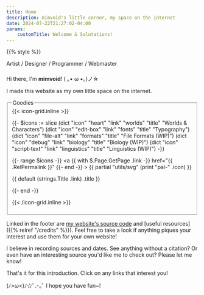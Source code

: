 ```yaml
---
title: Home
description: mimvoid's little corner, my space on the internet
date: 2024-07-22T21:27:02-04:00
params:
    customTitle: Welcome & Salutations!
---
```


{{% style %}}

<div style="margin-bottom: 1.5em">
    <span class="secondary">Artist</span>
    / <span class="secondary">Designer</span>
    / <span class="secondary">Programmer</span>
    / <span class="secondary">Webmaster</span>
</div>

Hi there, I'm **mimvoid**!
<span class="kaomoji">( ｡• ω •｡)ノ☆</span>

I made this website as my own little space on the internet.

<fieldset>
<legend>Goodies</legend>

<div class="icon-grid">
{{< icon-grid.inline >}}

{{-
    $icons := slice
    (dict "icon" "heart" "link" "worlds" "title" "Worlds & Characters")
    (dict "icon" "edit-box" "link" "fonts" "title" "Typography")
    (dict "icon" "file-alt" "link" "formats" "title" "File Formats (WIP)")
    (dict "icon" "debug" "link" "biology" "title" "Biology (WIP)")
    (dict "icon" "script-text" "link" "linguistics" "title" "Linguistics (WIP)")
-}}

{{- range $icons -}}
    <a
        {{ with $.Page.GetPage .link -}}
            href="{{ .RelPermalink }}"
        {{- end -}}
    >
        {{ partial "utils/svg" (print "pai-" .icon) }}
        <p class="small">{{ default (strings.Title .link) .title }}</p>
    </a>
{{- end -}}

{{< /icon-grid.inline >}}
</div>
</fieldset>

Linked in the footer are [my website's source code](https://github.com/mimvoid/neocities-site)
and [useful resources]({{% relref "/credits" %}}).
Feel free to take a look if anything piques your interest
and use them for your own website!

I believe in recording sources and dates. See anything without a citation?
Or even have an interesting source you'd like me to check out? Please let me know!

That's it for this introduction. Click on any links that interest you!

<span class="kaomoji">(ﾉ>ω<)ﾉ☆ﾟ.･｡ﾟ</span>
<span class="secondary">I hope you have fun~!</span>
